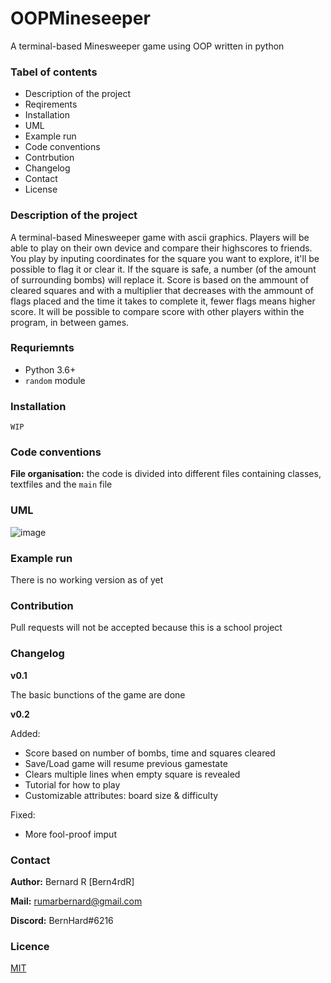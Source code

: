 # OOPMineseeper
A terminal-based Minesweeper game using OOP written in python

### Tabel of contents
- Description of the project
- Reqirements
- Installation
- UML
- Example run
- Code conventions
- Contrbution
- Changelog
- Contact
- License

### Description of the project
A terminal-based Minesweeper game with ascii graphics.  Players will be able to play on their own device and compare their highscores to friends.  You play by inputing coordinates for the square you want to explore, it'll be possible to flag it or clear it.  If the square is safe, a number (of the amount of surrounding bombs) will replace it.  Score is based on the ammount of cleared squares and with a multiplier that decreases with the ammount of flags placed and the time it takes to complete it, fewer flags means higher score.  It will be possible to compare score with other players within the program, in between games.

### Requriemnts
- Python 3.6+
- `random` module

### Installation
`WIP`

### Code conventions
**File organisation:**  the code is divided into different files containing classes, textfiles and the `main` file

### UML
![image](https://user-images.githubusercontent.com/96416409/160346006-425b8ca1-9644-40a6-bb15-a75e0a926dc7.png)


### Example run
There is no working version as of yet

### Contribution
Pull requests will not be accepted because this is a school project

### Changelog
**v0.1**

The basic bunctions of the game are done

**v0.2**

Added:
- Score based on number of bombs, time and squares cleared
- Save/Load game will resume previous gamestate
- Clears multiple lines when empty square is revealed
- Tutorial for how to play
- Customizable attributes: board size & difficulty

Fixed:
- More fool-proof imput

### Contact
**Author:**  Bernard R [Bern4rdR]

**Mail:**  [rumarbernard@gmail.com](mailto:rumarbernard@gmail.com)

**Discord:**  BernHard#6216

### Licence
[MIT](https://choosealicense.com/licenses/mit/)
